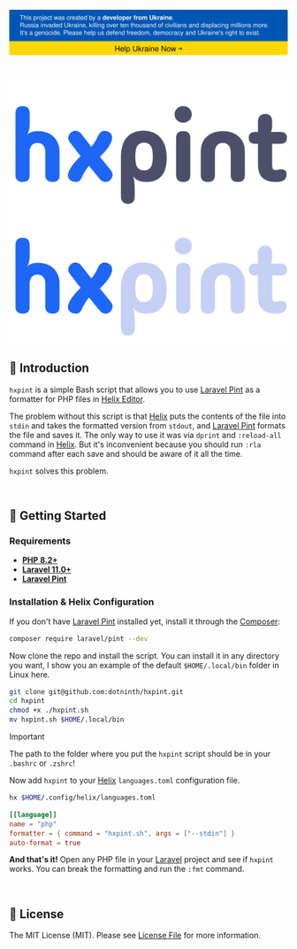 [![Stand With Ukraine](https://raw.githubusercontent.com/vshymanskyy/StandWithUkraine/main/banner-direct-single.svg)](https://supportukrainenow.org/)

<br>

<p align="center">
    <a href="https://github.com/dotninth/hxpint#gh-light-mode-only">
        <img src="./.github/assets/hxpint-light.svg" alt="Laravel Tachyon">
    </a>
    <a href="https://github.com/dotninth/hxpint#gh-dark-mode-only">
        <img src="./.github/assets/hxpint-dark.svg" alt="Laravel Tachyon">
    </a>
</p>

## 🚀 Introduction

`hxpint` is a simple Bash script that allows you to use [Laravel Pint][link-laravel-pint] as a formatter for PHP files in [Helix Editor][link-helix-editor].

The problem without this script is that [Helix][link-helix-editor] puts the contents of the file into `stdin` and takes the formatted version from `stdout`, and [Laravel Pint][link-laravel-pint] formats the file and saves it. The only way to use it was via `dprint` and `:reload-all` command in [Helix][link-helix-editor]. But it's inconvenient because you should run `:rla` command after each save and should be aware of it all the time.

`hxpint` solves this problem.

<br>

## 🏁 Getting Started

### Requirements

- **[PHP 8.2+][link-php-releases]**
- **[Laravel 11.0+][link-laravel]**
- **[Laravel Pint][link-laravel-pint]**

### Installation & Helix Configuration

If you don't have [Laravel Pint][link-laravel-pint] installed yet, install it through the [Composer][link-composer]:

```zsh
composer require laravel/pint --dev
```

Now clone the repo and install the script. You can install it in any directory you want, I show you an example of the default `$HOME/.local/bin` folder in Linux here.

```zsh
git clone git@github.com:dotninth/hxpint.git
cd hxpint
chmod +x ./hxpint.sh
mv hxpint.sh $HOME/.local/bin
```

> [!IMPORTANT]
> The path to the folder where you put the `hxpint` script should be in your `.bashrc` or `.zshrc`!

Now add `hxpint` to your [Helix][link-helix-editor] `languages.toml` configuration file.

```zsh
hx $HOME/.config/helix/languages.toml
```

```toml
[[language]]
name = "php"
formatter = { command = "hxpint.sh", args = ["--stdin"] }
auto-format = true
```

**And that's it!** Open any PHP file in your [Laravel][link-laravel] project and see if `hxpint` works. You can break the formatting and run the `:fmt` command.

<br>

## 📄 License

The MIT License (MIT). Please see [License File](LICENSE.md) for more information.

[link-laravel-pint]: https://github.com/laravel/pint
[link-helix-editor]: https://github.com/helix-editor/helix
[link-laravel]: https://github.com/laravel/laravel
[link-php-releases]: https://php.net/releases/
[link-composer]: https://getcomposer.org/
